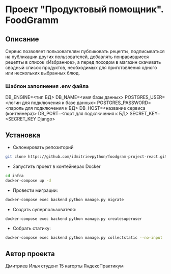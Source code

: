 # Проект "Продуктовый помощник". FoodGramm

## Описание
Cервис позволяет пользователям публиковать рецепты, подписываться на публикации других пользователей, добавлять понравившиеся рецепты в список «Избранное», а перед походом в магазин скачивать сводный список продуктов, необходимых для приготовления одного или нескольких выбранных блюд.

### Шаблон заполнения .env файла
DB_ENGINE=<тип БД>
DB_NAME=<имя базы данных>
POSTGRES_USER=<логин для подключения к базе данных>
POSTGRES_PASSWORD=<пароль для подключения к БД>
DB_HOST=<название сервиса (контейнера)>
DB_PORT=<порт для подключения к БД>
SECRET_KEY=<SECRET_KEY Django>

## Установка
- Склонировать репозиторий
```bash
git clone https://github.com/idmitrievpython/foodgram-project-react.git
```
- Запустить проект в контейнерах Docker
```bash
cd infra
docker-compose up -d
```
- Провести миграции:
```bash
docker-compose exec backend python manage.py migrate
```
- Создать суперпользователя:
```bash
docker-compose exec backend python manage.py createsuperuser
```
- Собрать статику:
```bash
docker-compose exec backend python manage.py collectstatic --no-input
```
## Автор проекта
Дмитриев Илья студент 15 кагорты ЯндексПрактикум